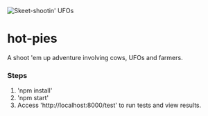 ![Skeet-shootin' UFOs](https://raw.github.com/bttf/hot-pies/master/skeet-shotting-UFOs.png)
# hot-pies
A shoot 'em up adventure involving cows, UFOs and farmers.

### Steps
1. 'npm install'
2. 'npm start'
3. Access 'http://localhost:8000/test' to run tests and view results.
